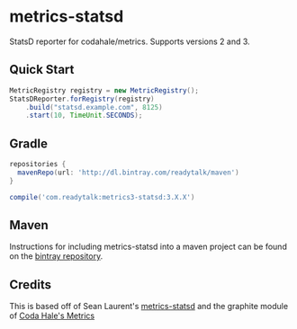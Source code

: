 # metrics-statsd

StatsD reporter for codahale/metrics. Supports versions 2 and 3.

## Quick Start

```java
MetricRegistry registry = new MetricRegistry();
StatsDReporter.forRegistry(registry)
    .build("statsd.example.com", 8125)
    .start(10, TimeUnit.SECONDS);
```

## Gradle

```groovy
repositories {
  mavenRepo(url: 'http://dl.bintray.com/readytalk/maven')
}

compile('com.readytalk:metrics3-statsd:3.X.X')
```

## Maven

Instructions for including metrics-statsd into a maven project can be found on the [bintray repository](https://bintray.com/readytalk/maven/metrics-statsd).

## Credits

This is based off of Sean Laurent's [metrics-statsd](https://github.com/organicveggie/metrics-statsd) and the graphite module of [Coda Hale's Metrics](https://github.com/codahale/metrics)

